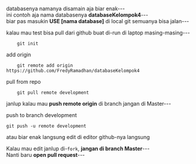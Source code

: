 databasenya namanya disamain aja biar enak---   
ini contoh aja nama databasenya **databaseKelompok4**---   
biar pas masukin **USE [nama database]** di local git semuanya bisa jalan---   

kalau mau test bisa pull dari github buat di-run di laptop masing-masing---  
        
        git init
add origin

        git remote add origin https://github.com/FredyRamadhan/databaseKelompok4
pull from repo

        git pull remote development
        
janlup kalau mau **push remote origin** di branch jangan di Master---

push to branch development

    git push -u remote development

atau biar enak langsung edit di editor github-nya langsung  

Kalau mau edit janlup di-`fork`, **jangan di branch Master**---  
Nanti baru **open pull request**---  
